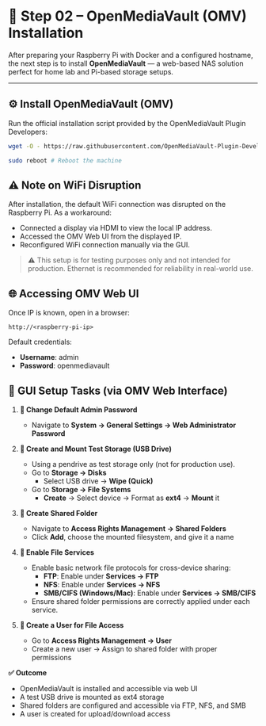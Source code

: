 # 🧱 Step 02 – OpenMediaVault (OMV) Installation

After preparing your Raspberry Pi with Docker and a configured hostname, the next step is to install **OpenMediaVault** — a web-based NAS solution perfect for home lab and Pi-based storage setups.

---

## ⚙️ Install OpenMediaVault (OMV)

Run the official installation script provided by the OpenMediaVault Plugin Developers:

```bash
wget -O - https://raw.githubusercontent.com/OpenMediaVault-Plugin-Developers/installScript/master/install | sudo bash
```

```bash
sudo reboot # Reboot the machine 
```

## ⚠️ Note on WiFi Disruption
After installation, the default WiFi connection was disrupted on the Raspberry Pi. As a workaround:
- Connected a display via HDMI to view the local IP address.
- Accessed the OMV Web UI from the displayed IP.
- Reconfigured WiFi connection manually via the GUI.

> ⚠️ This setup is for testing purposes only and not intended for production. Ethernet is recommended for reliability in real-world use.

## 🌐 Accessing OMV Web UI
Once IP is known, open in a browser:

`http://<raspberry-pi-ip>`

Default credentials:
- **Username**: admin
- **Password**: openmediavault

## 🔧 GUI Setup Tasks (via OMV Web Interface)
1. **🔑 Change Default Admin Password**
   - Navigate to **System → General Settings → Web Administrator Password**

2. **📁 Create and Mount Test Storage (USB Drive)**
   - Using a pendrive as test storage only (not for production use).
   - Go to **Storage → Disks**
     - Select USB drive → **Wipe (Quick)**
   - Go to **Storage → File Systems**
     - **Create** → Select device → Format as **ext4** → **Mount** it

3. **📂 Create Shared Folder**
   - Navigate to **Access Rights Management → Shared Folders**
   - Click **Add**, choose the mounted filesystem, and give it a name

4. **📡 Enable File Services**
   - Enable basic network file protocols for cross-device sharing:
     - **FTP**: Enable under **Services → FTP**
     - **NFS**: Enable under **Services → NFS**
     - **SMB/CIFS (Windows/Mac)**: Enable under **Services → SMB/CIFS**
   - Ensure shared folder permissions are correctly applied under each service.

5. **👤 Create a User for File Access**
   - Go to **Access Rights Management → User**
   - Create a new user → Assign to shared folder with proper permissions

**✅ Outcome**
- OpenMediaVault is installed and accessible via web UI
- A test USB drive is mounted as ext4 storage
- Shared folders are configured and accessible via FTP, NFS, and SMB
- A user is created for upload/download access
